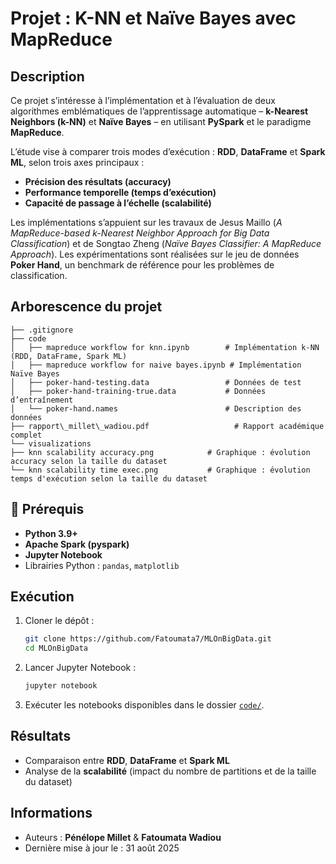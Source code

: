 # Projet : K-NN et Naïve Bayes avec MapReduce



## Description

Ce projet s’intéresse à l’implémentation et à l’évaluation de deux algorithmes emblématiques de l’apprentissage automatique – **k-Nearest Neighbors (k-NN)** et **Naïve Bayes** – en utilisant **PySpark** et le paradigme **MapReduce**.

L’étude vise à comparer trois modes d’exécution : **RDD**, **DataFrame** et **Spark ML**, selon trois axes principaux :
* **Précision des résultats (accuracy)**
* **Performance temporelle (temps d’exécution)**
* **Capacité de passage à l’échelle (scalabilité)**

Les implémentations s’appuient sur les travaux de Jesus Maillo (*A MapReduce-based k-Nearest Neighbor Approach for Big Data Classification*) et de Songtao Zheng (*Naïve Bayes Classifier: A MapReduce Approach*).
Les expérimentations sont réalisées sur le jeu de données **Poker Hand**, un benchmark de référence pour les problèmes de classification.



## Arborescence du projet
```
├── .gitignore
├── code
│   ├── mapreduce workflow for knn.ipynb        # Implémentation k-NN (RDD, DataFrame, Spark ML)
│   ├── mapreduce workflow for naive bayes.ipynb # Implémentation Naïve Bayes
│   ├── poker-hand-testing.data                 # Données de test
│   ├── poker-hand-training-true.data           # Données d’entraînement
│   └── poker-hand.names                        # Description des données
├── rapport\_millet\_wadiou.pdf                   # Rapport académique complet
└── visualizations
├── knn scalability accuracy.png            # Graphique : évolution accuracy selon la taille du dataset
└── knn scalability time exec.png           # Graphique : évolution temps d'exécution selon la taille du dataset
````



## 🚀 Prérequis
- **Python 3.9+**
- **Apache Spark (pyspark)**
- **Jupyter Notebook**
- Librairies Python : `pandas`, `matplotlib`



## Exécution
1. Cloner le dépôt :
   ```bash
   git clone https://github.com/Fatoumata7/MLOnBigData.git
   cd MLOnBigData
    ```

2. Lancer Jupyter Notebook :
   ```bash
   jupyter notebook
   ```
3. Exécuter les notebooks disponibles dans le dossier [`code/`](code/).


##  Résultats

* Comparaison entre **RDD**, **DataFrame** et **Spark ML**
* Analyse de la **scalabilité** (impact du nombre de partitions et de la taille du dataset)



## Informations

* Auteurs : **Pénélope Millet** & **Fatoumata Wadiou**
* Dernière mise à jour le : 31 août 2025